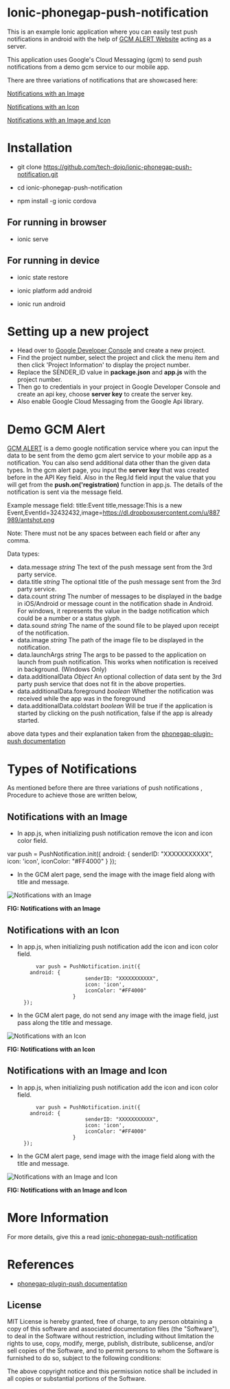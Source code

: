 # Ionic-phonegap-push-notification

This is an example Ionic application where you can easily test push notifications in android with the help of [GCM ALERT Website](http://gcm-alert.appspot.com/) acting as a server.

This application uses Google's Cloud Messaging (gcm) to send push notifications from a demo gcm service to our mobile app.

There are three variations of notifications that are showcased here:

 [Notifications with an Image](#notifications-with-an-image)
 
 [Notifications with an Icon](#notifications-with-an-icon)
 
 [Notifications with an Image and Icon](#notifications-with-an-image-and-icon)

# Installation

 * git clone https://github.com/tech-dojo/ionic-phonegap-push-notification.git

 * cd ionic-phonegap-push-notification

 * npm install -g ionic cordova
 
## For running in browser
 
 * ionic serve
 
## For running in device
 
 * ionic state restore

 * ionic platform add android

 * ionic run android
 
# Setting up a new project

 * Head over to [Google Developer Console](https://console.developers.google.com) and create a new project.
 * Find the project number, select the project and click the menu item and then click 'Project Information' to display the   project number.
 * Replace the SENDER_ID value in **package.json** and **app.js** with the project number.
 * Then go to credentials in your project in Google Developer Console and create an api key, choose **server key** to create   the server key.
 * Also enable Google Cloud Messaging from the Google Api library.
 
# Demo GCM Alert

[GCM ALERT](http://gcm-alert.appspot.com/) is a demo google notification service where you can input the data to be sent from the demo gcm alert service to your mobile app as a notification. You can also send additional data other than the given data types. In the gcm alert page, you input the **server key** that was created before in the API Key field. Also in the Reg.Id  field input the value that you will get from the **push.on('registration)** function in app.js. The details of the notification is sent via the message field.

Example message field: title:Event title,message:This is a new Event,EventId=32432432,image=https://dl.dropboxusercontent.com/u/887989/antshot.png

Note: There must not be any spaces between each field or after any comma.

Data types:

 * data.message	*string*	The text of the push message sent from the 3rd party service.
 * data.title	*string*	The optional title of the push message sent from the 3rd party service.
 * data.count	*string*	The number of messages to be displayed in the badge in iOS/Android or message count in the notification shade in Android. For windows, it represents the value in the badge notification which could be a number or a status glyph.
 * data.sound	*string*	The name of the sound file to be played upon receipt of the notification.
 * data.image	*string*	The path of the image file to be displayed in the notification.
 * data.launchArgs	*string*	The args to be passed to the application on launch from push notification. This works when notification is received in background. (Windows Only)
 * data.additionalData	*Object*	An optional collection of data sent by the 3rd party push service that does not fit in the     above properties.
 * data.additionalData.foreground	*boolean*	Whether the notification was received while the app was in the foreground
 * data.additionalData.coldstart	*boolean*	Will be true if the application is started by clicking on the push notification,     false if the app is already started.
 
above data types and their explanation taken from the [phonegap-plugin-push documentation](https://github.com/phonegap/phonegap-plugin-push/blob/master/docs/API.md)

# Types of Notifications

As mentioned before there are three variations of push notifications , Procedure to achieve those are written below,

## Notifications with an Image

* In app.js, when initializing push notification remove the icon and icon color field.

 var push = PushNotification.init({
          android: {
                            senderID: "XXXXXXXXXXX",
                            icon: 'icon',
                            iconColor: "#FF4000"
                        }
        });
  

* In the GCM alert page, send the image with the image field along with title and message.


![Notifications with an Image](/../screenshots/1.png?raw=true "Notifications with an Image")

**FIG: Notifications with an Image**

## Notifications with an Icon

* In app.js, when initializing push notification add the icon and icon color field.

            var push = PushNotification.init({
          android: {
                            senderID: "XXXXXXXXXXX",
                            icon: 'icon',
                            iconColor: "#FF4000"
                        }
        });

* In the GCM alert page, do not send any image with the image field, just pass along the title and message.


![Notifications with an Icon](/../screenshots/2.png?raw=true "Notifications with an Icon")

**FIG: Notifications with an Icon**

## Notifications with an Image and Icon

* In app.js, when initializing push notification add the icon and icon color field.

            var push = PushNotification.init({
          android: {
                            senderID: "XXXXXXXXXXX",
                            icon: 'icon',
                            iconColor: "#FF4000"
                        }
        });

* In the GCM alert page, send image with the image field along with the title and message.


![Notifications with an Image and Icon](/../screenshots/3.png?raw=true "Notifications with an Image and Icon")

**FIG: Notifications with an Image and Icon**

# More Information

For more details, give this a read [ionic-phonegap-push-notification]()

# References

 * [phonegap-plugin-push documentation](https://github.com/phonegap/phonegap-plugin-push/tree/master/docs)
 

## License

MIT License is hereby granted, free of charge, to any person obtaining
a copy of this software and associated documentation files (the
"Software"), to deal in the Software without restriction, including
without limitation the rights to use, copy, modify, merge, publish,
distribute, sublicense, and/or sell copies of the Software, and to
permit persons to whom the Software is furnished to do so, subject to
the following conditions:

The above copyright notice and this permission notice shall be
included in all copies or substantial portions of the Software.


 

